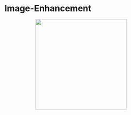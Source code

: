 # Image-Enhancement


<p align="center">
  <img width="300" src="https://github.com/srilalithaveerubhotla/Image-Enhancement/blob/main/pictures/Screen%20Shot%202020-12-07%20at%2012.20.12%20PM.png" "SRGAN!">
</p>
